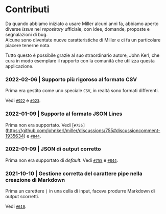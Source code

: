 # Contributi

Da quando abbiamo iniziato a usare Miller alcuni anni fa, abbiamo aperto diverse *issue* nel *repository* ufficiale, con idee, domande, proposte e segnalazioni di bug.<br>
Alcune sono diventate nuove caratteristiche di Miller e ci fa un particolare piacere tenerne nota.

Tutto questo è possibile grazie al suo straordinario autore, John Kerl, che cura in modo esemplare il rapporto con la comunità che utilizza questa applicazione.

### 2022-02-06 | Supporto più rigoroso al formato CSV

Prima era gestito come uno speciale `CSV`, in realtà sono formati differenti.

Vedi [`#922`](https://github.com/johnkerl/miller/issues/922) e [`#923`](https://github.com/johnkerl/miller/pull/923#issue-1125106948).

### 2022-01-09 | Supporto al formato JSON Lines

Prima non era supportato. Vedi [`#755]`(https://github.com/johnkerl/miller/discussions/755#discussioncomment-1935634) e [`#844`](https://github.com/johnkerl/miller/pull/844).

### 2022-01-09 | JSON di output corretto

Prima non era supportato di *default*. Vedi [`#755`](https://github.com/johnkerl/miller/discussions/755#discussioncomment-1935634) e [`#844`](https://github.com/johnkerl/miller/pull/844).


### 2021-10-10 | Gestione corretta del carattere pipe nella creazione di Markdown

Prima un carettere `|` in una cella di input, faceva produrre Markdown di output scorretti.

Vedi [`#610`](https://github.com/johnkerl/miller/issues/610).
